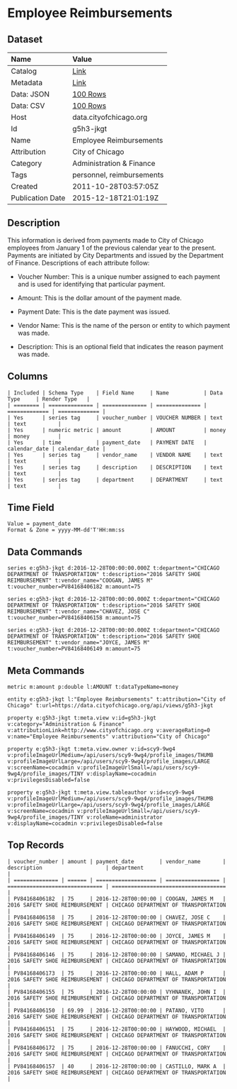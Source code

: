 # Employee Reimbursements

## Dataset

| Name | Value |
| :--- | :---- |
| Catalog | [Link](https://catalog.data.gov/dataset/employee-reimbursements-d3216) |
| Metadata | [Link](https://data.cityofchicago.org/api/views/g5h3-jkgt) |
| Data: JSON | [100 Rows](https://data.cityofchicago.org/api/views/g5h3-jkgt/rows.json?max_rows=100) |
| Data: CSV | [100 Rows](https://data.cityofchicago.org/api/views/g5h3-jkgt/rows.csv?max_rows=100) |
| Host | data.cityofchicago.org |
| Id | g5h3-jkgt |
| Name | Employee Reimbursements |
| Attribution | City of Chicago |
| Category | Administration & Finance |
| Tags | personnel, reimbursements |
| Created | 2011-10-28T03:57:05Z |
| Publication Date | 2015-12-18T21:01:19Z |

## Description

This information is derived from payments made to City of Chicago employees from January 1 of the previous calendar year to the present.  Payments are initiated by City Departments and issued by the Department of Finance. Descriptions of each attribute follow:

-	Voucher Number:  This is a unique number assigned to each payment and is used for identifying that particular payment.

-	Amount:  This is the dollar amount of the payment made.

-	Payment Date:  This is the date payment was issued.

-	Vendor Name:  This is the name of the person or entity to which payment was made.  

-	Description:  This is an optional field that indicates the reason payment was made.

## Columns

```ls
| Included | Schema Type    | Field Name     | Name           | Data Type     | Render Type   |
| ======== | ============== | ============== | ============== | ============= | ============= |
| Yes      | series tag     | voucher_number | VOUCHER NUMBER | text          | text          |
| Yes      | numeric metric | amount         | AMOUNT         | money         | money         |
| Yes      | time           | payment_date   | PAYMENT DATE   | calendar_date | calendar_date |
| Yes      | series tag     | vendor_name    | VENDOR NAME    | text          | text          |
| Yes      | series tag     | description    | DESCRIPTION    | text          | text          |
| Yes      | series tag     | department     | DEPARTMENT     | text          | text          |
```

## Time Field

```ls
Value = payment_date
Format & Zone = yyyy-MM-dd'T'HH:mm:ss
```

## Data Commands

```ls
series e:g5h3-jkgt d:2016-12-28T00:00:00.000Z t:department="CHICAGO DEPARTMENT OF TRANSPORTATION" t:description="2016 SAFETY SHOE REIMBURSEMENT" t:vendor_name="COOGAN, JAMES M" t:voucher_number=PV84168406182 m:amount=75

series e:g5h3-jkgt d:2016-12-28T00:00:00.000Z t:department="CHICAGO DEPARTMENT OF TRANSPORTATION" t:description="2016 SAFETY SHOE REIMBURSEMENT" t:vendor_name="CHAVEZ, JOSE C" t:voucher_number=PV84168406158 m:amount=75

series e:g5h3-jkgt d:2016-12-28T00:00:00.000Z t:department="CHICAGO DEPARTMENT OF TRANSPORTATION" t:description="2016 SAFETY SHOE REIMBURSEMENT" t:vendor_name="JOYCE, JAMES M" t:voucher_number=PV84168406149 m:amount=75
```

## Meta Commands

```ls
metric m:amount p:double l:AMOUNT t:dataTypeName=money

entity e:g5h3-jkgt l:"Employee Reimbursements" t:attribution="City of Chicago" t:url=https://data.cityofchicago.org/api/views/g5h3-jkgt

property e:g5h3-jkgt t:meta.view v:id=g5h3-jkgt v:category="Administration & Finance" v:attributionLink=http://www.cityofchicago.org v:averageRating=0 v:name="Employee Reimbursements" v:attribution="City of Chicago"

property e:g5h3-jkgt t:meta.view.owner v:id=scy9-9wg4 v:profileImageUrlMedium=/api/users/scy9-9wg4/profile_images/THUMB v:profileImageUrlLarge=/api/users/scy9-9wg4/profile_images/LARGE v:screenName=cocadmin v:profileImageUrlSmall=/api/users/scy9-9wg4/profile_images/TINY v:displayName=cocadmin v:privilegesDisabled=false

property e:g5h3-jkgt t:meta.view.tableauthor v:id=scy9-9wg4 v:profileImageUrlMedium=/api/users/scy9-9wg4/profile_images/THUMB v:profileImageUrlLarge=/api/users/scy9-9wg4/profile_images/LARGE v:screenName=cocadmin v:profileImageUrlSmall=/api/users/scy9-9wg4/profile_images/TINY v:roleName=administrator v:displayName=cocadmin v:privilegesDisabled=false
```

## Top Records

```ls
| voucher_number | amount | payment_date        | vendor_name       | description                    | department                           | 
| ============== | ====== | =================== | ================= | ============================== | ==================================== | 
| PV84168406182  | 75     | 2016-12-28T00:00:00 | COOGAN, JAMES M   | 2016 SAFETY SHOE REIMBURSEMENT | CHICAGO DEPARTMENT OF TRANSPORTATION | 
| PV84168406158  | 75     | 2016-12-28T00:00:00 | CHAVEZ, JOSE C    | 2016 SAFETY SHOE REIMBURSEMENT | CHICAGO DEPARTMENT OF TRANSPORTATION | 
| PV84168406149  | 75     | 2016-12-28T00:00:00 | JOYCE, JAMES M    | 2016 SAFETY SHOE REIMBURSEMENT | CHICAGO DEPARTMENT OF TRANSPORTATION | 
| PV84168406146  | 75     | 2016-12-28T00:00:00 | SAMANO, MICHAEL J | 2016 SAFETY SHOE REIMBURSEMENT | CHICAGO DEPARTMENT OF TRANSPORTATION | 
| PV84168406173  | 75     | 2016-12-28T00:00:00 | HALL, ADAM P      | 2016 SAFETY SHOE REIMBURSEMENT | CHICAGO DEPARTMENT OF TRANSPORTATION | 
| PV84168406155  | 75     | 2016-12-28T00:00:00 | VYHNANEK, JOHN I  | 2016 SAFETY SHOE REIMBURSEMENT | CHICAGO DEPARTMENT OF TRANSPORTATION | 
| PV84168406150  | 69.99  | 2016-12-28T00:00:00 | PATANO, VITO      | 2016 SAFETY SHOE REIMBURSEMENT | CHICAGO DEPARTMENT OF TRANSPORTATION | 
| PV84168406151  | 75     | 2016-12-28T00:00:00 | HAYWOOD, MICHAEL  | 2016 SAFETY SHOE REIMBURSEMENT | CHICAGO DEPARTMENT OF TRANSPORTATION | 
| PV84168406172  | 75     | 2016-12-28T00:00:00 | FANUCCHI, CORY    | 2016 SAFETY SHOE REIMBURSEMENT | CHICAGO DEPARTMENT OF TRANSPORTATION | 
| PV84168406157  | 40     | 2016-12-28T00:00:00 | CASTILLO, MARK A  | 2016 SAFETY SHOE REIMBURSEMENT | CHICAGO DEPARTMENT OF TRANSPORTATION | 
```
